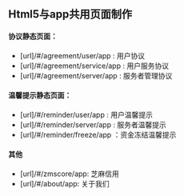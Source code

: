 ## Html5与app共用页面制作
#### 协议静态页面：
* [url]/#/agreement/user/app : 用户协议
* [url]/#/agreement/service/app : 用户服务协议
* [url]/#/agreement/server/app : 服务者管理协议

#### 温馨提示静态页面：
* [url]/#/reminder/user/app :   用户温馨提示
* [url]/#/reminder/server/app : 服务者温馨提示
* [url]/#/reminder/freeze/app ：资金冻结温馨提示

#### 其他
* [url]/#/zmscore/app: 芝麻信用
* [url]/#/about/app: 关于我们